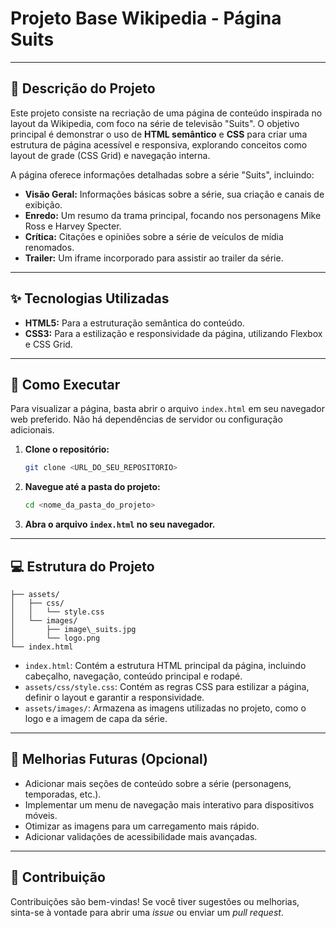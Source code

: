 # Projeto Base Wikipedia - Página Suits

---

## 📄 Descrição do Projeto

Este projeto consiste na recriação de uma página de conteúdo inspirada no layout da Wikipedia, com foco na série de televisão "Suits". O objetivo principal é demonstrar o uso de **HTML semântico** e **CSS** para criar uma estrutura de página acessível e responsiva, explorando conceitos como layout de grade (CSS Grid) e navegação interna.

A página oferece informações detalhadas sobre a série "Suits", incluindo:

* **Visão Geral:** Informações básicas sobre a série, sua criação e canais de exibição.
* **Enredo:** Um resumo da trama principal, focando nos personagens Mike Ross e Harvey Specter.
* **Crítica:** Citações e opiniões sobre a série de veículos de mídia renomados.
* **Trailer:** Um iframe incorporado para assistir ao trailer da série.

---

## ✨ Tecnologias Utilizadas

* **HTML5:** Para a estruturação semântica do conteúdo.
* **CSS3:** Para a estilização e responsividade da página, utilizando Flexbox e CSS Grid.

---

## 🚀 Como Executar

Para visualizar a página, basta abrir o arquivo `index.html` em seu navegador web preferido. Não há dependências de servidor ou configuração adicionais.

1.  **Clone o repositório:**
    ```bash
    git clone <URL_DO_SEU_REPOSITORIO>
    ```
2.  **Navegue até a pasta do projeto:**
    ```bash
    cd <nome_da_pasta_do_projeto>
    ```
3.  **Abra o arquivo `index.html` no seu navegador.**

---

## 💻 Estrutura do Projeto

```plaintext
├── assets/
│   ├── css/
│   │   └── style.css
│   └── images/
│       ├── image\_suits.jpg
│       └── logo.png
└── index.html
```

* `index.html`: Contém a estrutura HTML principal da página, incluindo cabeçalho, navegação, conteúdo principal e rodapé.
* `assets/css/style.css`: Contém as regras CSS para estilizar a página, definir o layout e garantir a responsividade.
* `assets/images/`: Armazena as imagens utilizadas no projeto, como o logo e a imagem de capa da série.

---

## 🎯 Melhorias Futuras (Opcional)

* Adicionar mais seções de conteúdo sobre a série (personagens, temporadas, etc.).
* Implementar um menu de navegação mais interativo para dispositivos móveis.
* Otimizar as imagens para um carregamento mais rápido.
* Adicionar validações de acessibilidade mais avançadas.

---

## 🤝 Contribuição

Contribuições são bem-vindas! Se você tiver sugestões ou melhorias, sinta-se à vontade para abrir uma *issue* ou enviar um *pull request*.
